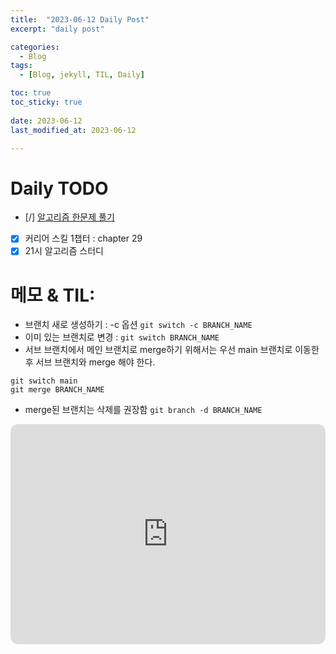 ```yaml
---
title:  "2023-06-12 Daily Post"
excerpt: "daily post"

categories:
  - Blog
tags:
  - [Blog, jekyll, TIL, Daily]

toc: true
toc_sticky: true
 
date: 2023-06-12
last_modified_at: 2023-06-12

---
```


# Daily TODO

- [/] [알고리즘 한문제 풀기](https://www.acmicpc.net/step)
- [x] 커리어 스킬 1챕터 : chapter 29
- [x] 21시 알고리즘 스터디

# 메모 & TIL: 

- 브랜치 새로 생성하기 : -c 옵션 `git switch -c BRANCH_NAME`
- 이미 있는 브랜치로 변경 : `git switch BRANCH_NAME`
- 서브 브랜치에서 메인 브랜치로 merge하기 위해서는 우선 main 브랜치로 이동한 후 서브 브랜치와 merge 해야 한다.
```
git switch main
git merge BRANCH_NAME
```
- merge된 브랜치는 삭제를 권장함 `git branch -d BRANCH_NAME`

<iframe style="border-radius:12px" src="https://open.spotify.com/embed/track/3Kz2eGt8N6Lejl6j1OIs7s?utm_source=generator" width="100%" height="352" frameBorder="0" allowfullscreen="" allow="autoplay; clipboard-write; encrypted-media; fullscreen; picture-in-picture" loading="lazy"></iframe>